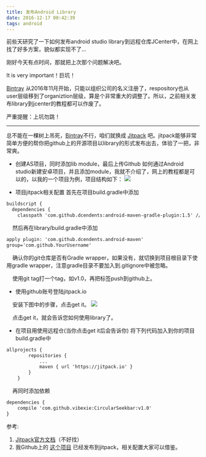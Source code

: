 ```yaml
---
title: 发布Android Library
date: 2016-12-17 00:42:39
tags: android
---
```

前些天研究了一下如何发布android studio library到远程仓库JCenter中，在网上找了好多方案，貌似都实现不了...

刚好今天有点时间，那就把上次那个问题解决吧。

It is very important！巨坑！

[Bintray](https://bintray.com) 从2016年11月开始，只能以组织公司的名义注册了，respository也从user层级移到了organiztion层级，算是个非常重大的调整了。所以，之前相关发布library到jcenter的教程都可以作废了。

严重提醒：上坑勿跳！
<!-- more -->

----------
总不能在一棵树上吊死，[Bintray](https://bintray.com)不行，咱们就换成 [Jitpack](https://jitpack.io) 吧。jitpack能够非常简单方便的帮你把github上的开源项目以library的形式发布出去，体验了一把，非常爽。

* 创建AS项目，同时添加lib module，最后上传Github
如何通过Android studio新建安卓项目，并且添加module，我就不介绍了，网上的教程都是可以的，以我的一个项目为例，项目结构如下：
![](http://qiniu.vibexie.com/blog/public-android-library-p1.png-width500)

* 项目jitpack相关配置
首先在项目build.gradle中添加

``` xml
buildscript { 
  dependencies {
    classpath 'com.github.dcendents:android-maven-gradle-plugin:1.5' // Add this line
```

&nbsp;&nbsp;&nbsp;&nbsp;然后再在library/build.gradle中添加
``` xml
apply plugin: 'com.github.dcendents.android-maven'  
group='com.github.YourUsername'
```

&nbsp;&nbsp;&nbsp;&nbsp;确认你的git仓库是否有Gradle wrapper，如果没有，就切换到项目根目录下使用gradle wrapper，注意gradle目录不要加入到.gitignore中被忽略。

&nbsp;&nbsp;&nbsp;&nbsp;使用git tag打一个tag，如v1.0，再把标签push到github上。

* 使用github账号登陆jitpack.io

&nbsp;&nbsp;&nbsp;&nbsp;安装下图中的步骤，点击get it。
![](http://qiniu.vibexie.com/blog/public-android-library-p2.png-width800)

&nbsp;&nbsp;&nbsp;&nbsp;点击get it，就会告诉您如何使用library了。

* 在项目用使用远程仓(当你点击get it后会告诉你)
将下列代码加入到你的项目build.gradle中
``` xml
allprojects {
		repositories {
			...
			maven { url 'https://jitpack.io' }
		}
	}
```

&nbsp;&nbsp;&nbsp;&nbsp;再同时添加依赖
``` xml
dependencies {
    compile 'com.github.vibexie:CircularSeekbar:v1.0'
}
```

参考:
1. [Jitpack官方文档](https://jitpack.io/docs/ANDROID/)（不好找）
2. 我Github上的 [这个项目](https://github.com/vibexie/CircularSeekbar) 已经发布到jitpack，相关配置大家可以借鉴。
